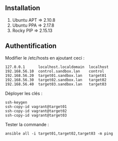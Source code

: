## Installation
1. Ubuntu APT => 2.10.8
2. Ubuntu PPA => 2.17.8
3. Rocky PIP => 2.15.13

## Authentification
Modifier le /etc/hosts en ajoutant ceci :
```
127.0.0.1      localhost.localdomain  localhost
192.168.56.10  control.sandbox.lan    control
192.168.56.20  target01.sandbox.lan   target01
192.168.56.30  target02.sandbox.lan   target02
192.168.56.40  target03.sandbox.lan   target03
```
Déployer les clés :
```
ssh-keygen
ssh-copy-id vagrant@target01
ssh-copy-id vagrant@target02
ssh-copy-id vagrant@target03
```
Tester la commande :
```
ansible all -i target01,target02,target03 -m ping
```